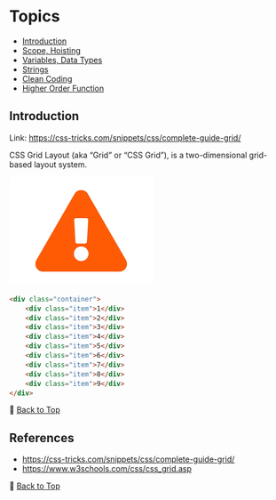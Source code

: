 # Topics

- [Introduction](#introduction)
- [Scope, Hoisting](#scope-hoisting)
- [Variables, Data Types](#variables-data-types)
- [Strings](#strings)
- [Clean Coding](#clean-coding)
- [Higher Order Function](#higher-order-function)

## Introduction

Link: https://css-tricks.com/snippets/css/complete-guide-grid/</small>

CSS Grid Layout (aka “Grid” or “CSS Grid”), is a two-dimensional grid-based layout system.
<br>

![alt text](image.png)

```html
<div class="container">
	<div class="item">1</div>
	<div class="item">2</div>
	<div class="item">3</div>
	<div class="item">4</div>
	<div class="item">5</div>
	<div class="item">6</div>
	<div class="item">7</div>
	<div class="item">8</div>
	<div class="item">9</div>
</div>
```

🔼 [Back to Top](#topics)

## References

- https://css-tricks.com/snippets/css/complete-guide-grid/
- https://www.w3schools.com/css/css_grid.asp

🔼 [Back to Top](#topics)
